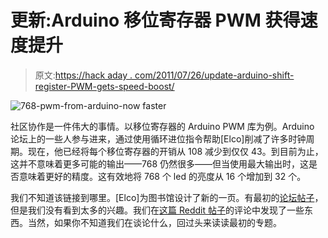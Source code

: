 # 更新:Arduino 移位寄存器 PWM 获得速度提升

> 原文:[https://hack aday . com/2011/07/26/update-arduino-shift-register-PWM-gets-speed-boost/](https://hackaday.com/2011/07/26/update-arduino-shift-register-pwm-gets-speed-boost/)

![](../Images/97ae669da780f95a1ada2d4568dd6c9b.png "768-pwm-from-arduino-now faster")

社区协作是一件伟大的事情。以移位寄存器的 Arduino PWM 库为例。Arduino 论坛上的一些人参与进来，通过使用循环进位指令帮助[Elco]削减了许多时钟周期。现在，他已经将每个移位寄存器的开销从 108 减少到仅仅 43。到目前为止，这并不意味着更多可能的输出——768 仍然很多——但当使用最大输出时，这是否意味着更好的精度。这有效地将 768 个 led 的亮度从 16 个增加到 32 个。

我们不知道该链接到哪里。[Elco]为图书馆设计了新的一页。有最初的[论坛帖子](http://arduino.cc/forum/index.php/topic,66988.30.html)，但是我们没有看到太多的兴趣。我们在[这篇 Reddit 帖子](http://www.reddit.com/r/electronics/comments/iycpf/thanks_for_your_input_shiftpwm_is_now_more_than/)的评论中发现了一些东西。当然，如果你不知道我们在谈论什么，回过头来读读最初的专题。